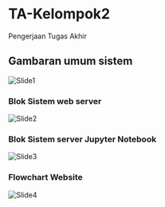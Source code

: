 # TA-Kelompok2
Pengerjaan Tugas Akhir

## Gambaran umum sistem
![Slide1](https://user-images.githubusercontent.com/90242925/163053063-b9317232-fac1-4085-bfd5-ac0aaf691042.PNG)

### Blok Sistem web server
![Slide2](https://user-images.githubusercontent.com/90242925/163053513-ab34577a-6ea4-4c02-9323-a94ccd98049f.PNG)

### Blok Sistem server Jupyter Notebook
![Slide3](https://user-images.githubusercontent.com/90242925/163053635-95576bbf-95ed-46cc-affd-9c1cfeabfb55.PNG)

### Flowchart Website
![Slide4](https://user-images.githubusercontent.com/65180313/164618174-43e80773-5357-44b7-ae55-40dd52a159cd.png)
